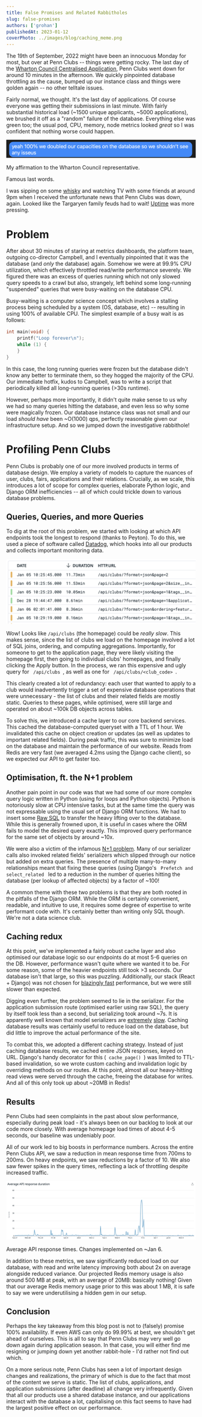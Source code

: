 ```yaml
---
title: False Promises and Related Rabbitholes
slug: false-promises
authors: ['grohan']
publishedAt: 2023-01-12
coverPhoto: ../images/blog/caching_meme.png
---
```


The 19th of September, 2022 might have been an innocuous Monday for most, but
over at Penn Clubs -- things were getting rocky. The last day of the
[Wharton Council Centralised Application](https://pennclubs.com/apply), Penn Clubs went down
for around 10 minutes in the afternoon. We quickly pinpointed database
throttling as the cause, bumped up our instance class and things were golden
again -- no other telltale issues.

Fairly normal, we thought. It's the last day of applications. Of course everyone was
getting their submissions in last minute. With fairly substantial historical load (~1500
unique applicants, ~5000 applications), we brushed it off as a "random" failure
of the database. Everything else was green too; the usual pod, CPU, memory, node
metrics looked _great_ so I was confident that nothing worse could happen.

![Response](../images/blog/wc_text.png)

<p class = image-caption>
My affirmation to the Wharton Council representative.
</p>

Famous last words.

I was sipping on some [whisky](https://house.suntory.com/toki-whisky) and watching TV with some friends at
around 9pm when I
received the unfortunate news that Penn Clubs was down, again. Looked like the
Targaryen family feuds had to wait! [Uptime](https://xkcd.com/705/) was
more pressing.

# Problem

After about 30 minutes of staring at metrics dashboards, the platform team, outgoing co-director Campbell, and I eventually pinpointed that it was the database (and _only_ the database) again. Somehow we were at 99.9% CPU utilization, which effectively throttled read/write performance severely. We figured there was an excess of queries running which not only slowed query speeds to a crawl but also, strangely, left behind some long-running "suspended" queries that were busy-waiting on the database CPU.

Busy-waiting is a computer science concept which involves a stalling process being scheduled by a system (OS, database, etc) -- resulting in using 100% of available CPU. The simplest example of a busy wait is as follows:

```C
int main(void) {
	printf("Loop forever\n");
	while (1) {
	}
}
```

In this case, the long running queries were frozen but the database didn't know
any better to terminate them, so they hogged the majority of the CPU. Our
immediate hotfix, kudos to Campbell, was to write a script that periodically killed all long-running queries (>30s runtime).

However, perhaps more importantly, it didn't quite make sense to us why we had
so many queries hitting the database, and even less so why some were magically
frozen. Our database instance class was not small and our load _should have_
been ~O(1000) qps, perfectly reasonable given our infrastructure setup. And so we jumped
down the investigative rabbithole!

# Profiling Penn Clubs

Penn Clubs is probably one of our more involved products in terms of database
design. We employ a variety of models to capture the nuances of user, clubs, fairs,
applications and their relations. Crucially, as we scale, this introduces a lot
of scope for complex queries, elaborate Python logic, and Django ORM inefficiencies
-- all of which could trickle down to various database problems.

## Queries, Queries, and more Queries

To dig at the root of this problem, we started with looking at which
API endpoints took the longest to respond (thanks to Peyton). To do this, we used a piece of
software called [Datadog](https://www.datadoghq.com/), which hooks
into all our products and collects important monitoring data.

![Response](../images/blog/slow_query.png)

Wow! Looks like <code>/api/clubs</code> (the homepage) could be _really slow_. This makes
sense, since the list of clubs we load on the homepage involved a lot of SQL joins, ordering,
and computing aggregations. Importantly, for someone to get to the application
page, they were likely visiting the homepage first, then going to individual
clubs' homepages, and finally clicking the Apply button. In the process, we ran
this expensive and ugly query for <code> /api/clubs </code>, as well as one for
<code> /api/clubs/<club_code> </code>.

This clearly created a lot of redundancy: each user that wanted to apply to a club would
inadvertently trigger a set of expensive database operations that were
unnecessary - the list of clubs and their related fields are mostly static.
Queries to these pages, while optimised, were still large and operated on about ~100k DB objects across tables.

To solve this, we introduced a cache layer to our core backend services. This
cached the database-computed queryset with a TTL of 1 hour. We invalidated
this cache on object creation or updates (as well as updates to important
related fields). During peak traffic, this was sure to minimize load on the database and maintain
the performance of our website. Reads from Redis are very fast (we averaged 4.2ms using the
Django cache client), so we expected our API to get faster too.

## Optimisation, ft. the N+1 problem

Another pain point in our code was that we had some of our more complex query logic
written in Python (using for loops and Python objects). Python is
notoriously slow at CPU intensive tasks, but at the same time the query was not
expressable using the usual set of Django ORM functions. We had to insert some [Raw SQL](https://github.com/pennlabs/penn-clubs/pull/482)
to transfer the heavy lifting over to the database. While this is generally
frowned upon, it is useful in cases where the ORM fails to model the desired
query exactly. This improved query performance for the same set of objects by
around ~10x.

We were also a victim of the infamous [N+1
problem](https://stackoverflow.com/questions/97197/what-is-the-n1-selects-problem-in-orm-object-relational-mapping).
Many of our serializer calls also invoked related fields' serializers which
slipped through our notice but added on extra queries. The presence of multiple
many-to-many relationships meant that fixing these queries (using Django's
<code> Prefetch and select_related </code> led to a reduction in the number of
queries hitting the database (per lookup of affected objects) by a factor of ~100!

A common theme with these two problems is that they are both rooted in the
pitfalls of the Django ORM. While the ORM is certainly convenient, readable, and
intuitive to use, it requires some degree of expertise to write performant
code with. It's certainly better than writing only SQL though. We're not a
data science club.

## Caching redux

At this point, we've implemented a fairly robust cache layer and also optimised
our database logic so our endpoints do at most 5-6 queries on the DB. However,
performance wasn't quite where we wanted it to be. For some reason, some of the
heavier endpoints still took >3 seconds. Our database isn't that large, so this
was puzzling. Additionally, our stack (React + Django) was not chosen for [blazingly
fast](https://www.reddit.com/r/rustjerk/comments/sqy221/anything_built_in_rust_is_blazingly_fast_by/)
performance, but we were still slower than expected.

Digging even further, the problem seemed to lie in the serializer. For
the application submission route (optimised earlier using raw SQL), the query by itself took
less than a second, but serializing took around ~7s. It is apparently well known
that model serializers are
[extremely](https://hakibenita.com/django-rest-framework-slow)
[slow](https://stackoverflow.com/questions/29016879/modelserializer-is-extremely-slow-in-django-rest-framework).
Caching database results was certainly useful to reduce load on the database,
but did little to improve the actual performance of the site.

To combat this, we adopted a different caching strategy. Instead of just caching
database results, we cached entire JSON responses, keyed on URL. Django's handy decorator
for this (<code> cache_page() </code>) was limited to TTL-based
invalidation, so we wrote custom caching and invalidation logic by
overriding methods on our routes. At this point, almost all our heavy-hitting
read views were served through the cache, freeing the database for writes. And all of this only took up about ~20MB in
Redis!

## Results

Penn Clubs had seen complaints in the past about slow performance, especially
during peak load - it's always been on our backlog to look at our code more
closely. With average homepage load times of about 4-5 seconds, our baseline was
undeniably poor.

All of our work led to big boosts in performance numbers. Across the entire Penn
Clubs API, we saw a reduction in mean response time from 700ms to 200ms. On heavy
endpoints, we saw reductions by a factor of 10. We also saw fewer spikes in the
query times, reflecting a lack of throttling despite increased traffic.

![Response](../images/blog/api_times.png)

<p class = image-caption>
Average API response times. Changes implemented on ~Jan 6.
</p>

In addition to these metrics, we saw significantly reduced load on our database, with read and
write latency improving both about 2x on average alongside reduced variance. Our
projected Redis memory usage is also around 500 MB at peak, with an average of
20MB: basically nothing! Given that our average Redis memory usage prior to this was about 1 MB, it
is safe to say we were underutilising a hidden gem in our setup.

## Conclusion

Perhaps the key takeaway from this blog post is not to (falsely) promise 100%
availability. If even AWS can only do 99.99%
at best, we shouldn't get ahead of ourselves. This is all to say that Penn Clubs
may very well go down again during application season. In that case, you will
either find me resigning or jumping down yet another rabbit-hole - I'd rather not
find out which.

On a more serious note, Penn Clubs has seen a lot of important design changes and
realizations, the primary of which is due to the fact that most of the content we serve is
static. The list of clubs, applications, and application submissions (after deadline) all change
very infrequently. Given that all our products use a shared database instance,
and our applications interact with the database a lot, capitalising on this fact
seems to have had the largest positive effect on our performance.

